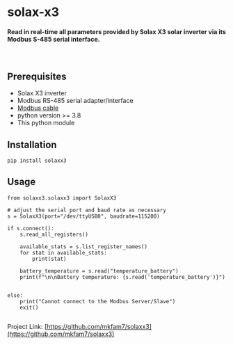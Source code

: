 [](https://github.com/mkfam7/solaxx3/actions/workflows/python-package.yml/badge.svg)



# solax-x3
####  Read in real-time all parameters provided by Solax X3 solar inverter via its Modbus S-485 serial interface.

<br />

## Prerequisites

* Solax X3 inverter
* Modbus RS-485 serial adapter/interface
* [Modbus cable](https://github.com/mkfam7/solaxx3/blob/main/diagrams/rs485_cable.png)
* python version >= 3.8
* This python module

## Installation

```
pip install solaxx3
```  

## Usage


```
from solaxx3.solaxx3 import SolaxX3

# adjust the serial port and baud rate as necessary
s = SolaxX3(port="/dev/ttyUSB0", baudrate=115200)

if s.connect():
    s.read_all_registers()

    available_stats = s.list_register_names()
    for stat in available_stats:
        print(stat)

    battery_temperature = s.read("temperature_battery")
    print(f"\n\nBattery temperature: {s.read('temperature_battery')}")


else:
    print("Cannot connect to the Modbus Server/Slave")
    exit()


```

Project Link: [https://github.com/mkfam7/solaxx3](https://github.com/mkfam7/solaxx3)



